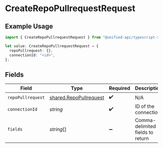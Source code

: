 # CreateRepoPullrequestRequest

## Example Usage

```typescript
import { CreateRepoPullrequestRequest } from "@unified-api/typescript-sdk/sdk/models/operations";

let value: CreateRepoPullrequestRequest = {
  repoPullrequest: {},
  connectionId: "<id>",
};
```

## Fields

| Field                                                                   | Type                                                                    | Required                                                                | Description                                                             |
| ----------------------------------------------------------------------- | ----------------------------------------------------------------------- | ----------------------------------------------------------------------- | ----------------------------------------------------------------------- |
| `repoPullrequest`                                                       | [shared.RepoPullrequest](../../../sdk/models/shared/repopullrequest.md) | :heavy_check_mark:                                                      | N/A                                                                     |
| `connectionId`                                                          | *string*                                                                | :heavy_check_mark:                                                      | ID of the connection                                                    |
| `fields`                                                                | *string*[]                                                              | :heavy_minus_sign:                                                      | Comma-delimited fields to return                                        |